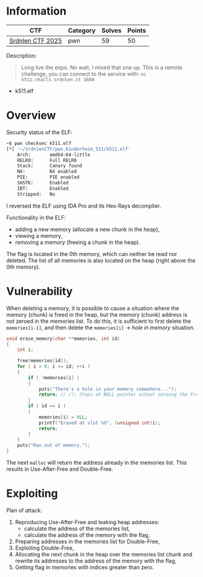 # Information

| CTF                                                 | Category | Solves | Points |
| --------------------------------------------------- | -------- | ------ | ------ |
| [Srdnlen CTF 2025](https://ctftime.org/event/2576/) | pwn      | 59     | 50     |

Description:

> Long live the expo. No wait, I mixed that one up. This is a remote challenge, you can connect to the service with: `nc k511.challs.srdnlen.it 1660`

- k511.elf

# Overview

Security status of the ELF:
```bash
─$ pwn checksec k511.elf        
[*] '~/SrdnlenCTF/pwn.Kinderheim_511/k511.elf'
    Arch:       amd64-64-little
    RELRO:      Full RELRO
    Stack:      Canary found
    NX:         NX enabled
    PIE:        PIE enabled
    SHSTK:      Enabled
    IBT:        Enabled
    Stripped:   No
```

I reversed the ELF using IDA Pro and its Hex-Rays decomplier.

Functionality in the ELF:
- adding a new memory (allocate a new chunk in the heap),
- viewing a memory,
- removing a memory (freeing a chunk in the heap).

The flag is located in the 0th memory, which can neither be read nor deleted. The list of all memories is also located on the heap (right above the 0th memory).

# Vulnerability

When deleting a memory, it is possible to cause a situation where the memory (chunk) is freed in the heap, but the memory (chunk) address is not zeroed in the memories list. To do this, it is sufficient to first delete the `memories[i-1]`, and then delete the `memories[i]` → *hole in memory* situation.
```c
void erase_memory(char **memories, int id)
{
	int i;

	free(memories[id]);
	for ( i = 0; i <= id; ++i )
	{
		if ( !memories[i] )
		{
			puts("There's a hole in your memory somewhere...");
			return; // /!\ Stops at NULL pointer wihout zeroing the freed memories[i]
		}
		if ( id == i )
		{
			memories[i] = 0LL;
			printf("Erased at slot %d", (unsigned int)i);
			return;
		}
	}
	puts("Ran out of memory.");
}
```
The next `malloc` will return the address already in the memories list. This results in Use-After-Free and Double-Free.

# Exploiting

Plan of attack:
1. Reproducing Use-After-Free and leaking heap addresses:
	- calculate the address of the memories list,
	- calculate the address of the memory with the flag,
2. Preparing addresses in the memories list for Double-Free,
3. Exploiting Double-Free,
4. Allocating the next chunk in the heap over the memories list chunk and rewrite its addresses to the address of the memory with the flag,
5. Getting flag in memories with indices greater than zero.
